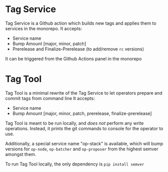 # Tag Service
Tag Service is a Github action which builds new tags and applies them to services in the monorepo.
It accepts:
* Service name
* Bump Amount [major, minor, patch]
* Prerelease and Finalize-Prerelease (to add/remove `rc` versions)

It can be triggered from the Github Actions panel in the monorepo

# Tag Tool
Tag Tool is a minimal rewrite of the Tag Service to let operators prepare and commit tags from command line
It accepts:
* Service name
* Bump Amount [major, minor, patch, prerelease, finalize-prerelease]

Tag Tool is meant to be run locally, and *does not* perform any write operations. Instead, it prints the git commands to console for the operator to use.

Additionally, a special service name "op-stack" is available, which will bump versions for `op-node`, `op-batcher` and `op-proposer` from the highest semver amongst them.

To run Tag Tool locally, the only dependency is `pip install semver`

